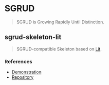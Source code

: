# SGRUD
> SGRUD is Growing Rapidly Until Distinction.

## sgrud-skeleton-lit
> SGRUD-compatible Skeleton based on [Lit](https://lit.dev).

### References
- [Demonstration](https://sgrud.github.io/skeletons/lit)
- [Repository](https://github.com/sgrud/skeletons/tree/main/lit)

